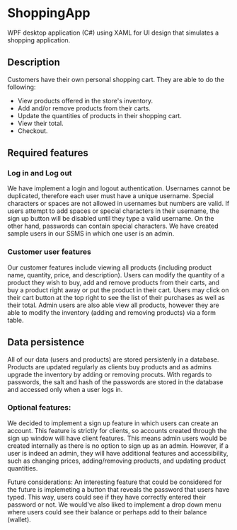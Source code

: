 # ShoppingApp
WPF desktop application (C#) using XAML for UI design that simulates a shopping application.

## Description
Customers have their own personal shopping cart. They are able to do the following: 
- View products offered in the store's inventory.
- Add and/or remove products from their carts.
- Update the quantities of products in their shopping cart.
- View their total.
- Checkout.


## Required features

### Log in and Log out 
We have implement a login and logout authentication. Usernames cannot be duplicated, therefore each user must have a unique username. Special characters or spaces are not allowed in usernames but numbers are valid. If users attempt to add spaces or special characters in their username, the sign up button will be disabled until they type a valid username. On the other hand, passwords can contain special characters. We have created sample users in our SSMS in which one user is an admin.

### Customer user features
Our customer features include viewing all products (including product name, quantity, price, and description). Users can modify the quantity of a product they wish to buy, add and remove products from their carts, and buy a product right away or put the product in their cart. Users may click on their cart button at the top right to see the list of their purchases as well as their total.
Admin users are also able view all products, however they are able to modify the inventory (adding and removing products) via a form table.

## Data persistence
All of our data (users and products) are stored persistenly in a database. Products are updated regularly as clients buy products and as admins upgrade the inventory by adding or removing procuts. With regards to passwords, the salt and hash of the passwords are stored in the database and accessed only when a user logs in.


### Optional features:

We decided to implement a sign up feature in which users can create an account. This feature is strictly for clients, so accounts created through the sign up window will have client features. This means admin users would be created internally as there is no option to sign up as an admin. However, if a user is indeed an admin, they will have additional features and accessibility, such as changing prices, adding/removing products, and updating product quantities.


Future considerations:
An interesting feature that could be considered for the future is implemeting a button that reveals the password that users have typed. This way, users could see if they have correctly entered their password or not. We would've also liked to implement a drop down menu where users could see their balance or perhaps add to their balance (wallet).
